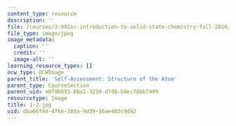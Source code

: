 ```yaml
---
content_type: resource
description: ''
file: /courses/3-091sc-introduction-to-solid-state-chemistry-fall-2010/dba66f804f6638da9d3916ae402c9d92_1-2.jpg
file_type: image/jpeg
image_metadata:
  caption: ''
  credit: ''
  image-alt: ''
learning_resource_types: []
ocw_type: OCWImage
parent_title: 'Self-Assessment: Structure of the Atom'
parent_type: CourseSection
parent_uid: e0f0b093-6ba1-323d-d748-bdec78bb7499
resourcetype: Image
title: 1-2.jpg
uid: dba66f80-4f66-38da-9d39-16ae402c9d92
---
```

